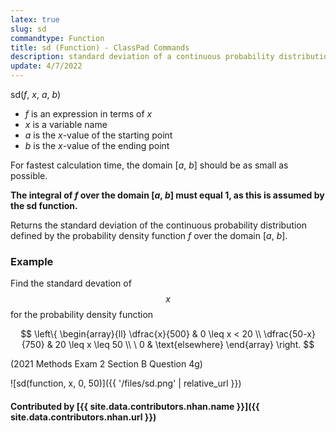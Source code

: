 ```yaml
---
latex: true
slug: sd
commandtype: Function
title: sd (Function) - ClassPad Commands
description: standard deviation of a continuous probability distribution
update: 4/7/2022
---
```


sd(*f*, *x*, *a*, *b*)

- *f* is an expression in terms of *x*
- *x* is a variable name
- *a* is the *x*-value of the starting point
- *b* is the *x*-value of the ending point

For fastest calculation time, the domain [*a*, *b*] should be as small as possible.

**The integral of *f* over the domain [*a*, *b*] must equal 1, as this is assumed by the sd function.**

Returns the standard deviation of the continuous probability distribution defined by the probability density function *f* over the domain [*a*, *b*].

### Example

Find the standard devation of $$ x $$ for the probability density function

$$ \left\{ \begin{array}{ll}
\dfrac{x}{500} & 0 \leq x < 20 \\
\dfrac{50-x}{750} & 20 \leq x \leq 50 \\
\ 0 & \text{elsewhere} \end{array}
\right. $$

(2021 Methods Exam 2 Section B Question 4g)

![sd(function, x, 0, 50)]({{ '/files/sd.png' | relative_url }})

#### Contributed by [{{ site.data.contributors.nhan.name }}]({{ site.data.contributors.nhan.url }})